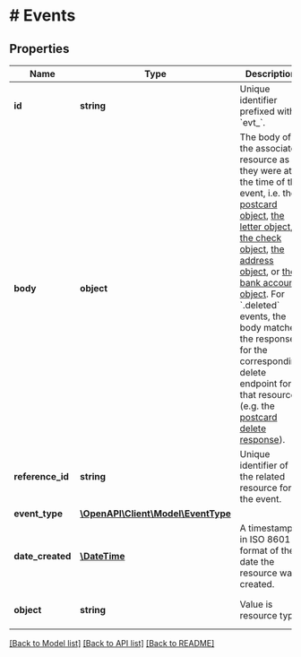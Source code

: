 # # Events

## Properties

Name | Type | Description | Notes
------------ | ------------- | ------------- | -------------
**id** | **string** | Unique identifier prefixed with &#x60;evt_&#x60;. | [optional]
**body** | **object** | The body of the associated resource as they were at the time of the event, i.e. the [postcard object](#operation/postcard_retrieve), [the letter object](#operation/letter_retrieve), [the check object](#operation/check_retrieve), [the address object](#operation/address_retrieve), or [the bank account object](#operation/bank_account_retrieve). For &#x60;.deleted&#x60; events, the body matches the response for the corresponding delete endpoint for that resource (e.g. the [postcard delete response](#operation/postcard_delete)). | [optional]
**reference_id** | **string** | Unique identifier of the related resource for the event. | [optional]
**event_type** | [**\OpenAPI\Client\Model\EventType**](EventType.md) |  | [optional]
**date_created** | [**\DateTime**](\DateTime.md) | A timestamp in ISO 8601 format of the date the resource was created. | [optional]
**object** | **string** | Value is resource type. | [optional] [default to OBJECT_EVENT]

[[Back to Model list]](../../README.md#models) [[Back to API list]](../../README.md#endpoints) [[Back to README]](../../README.md)
